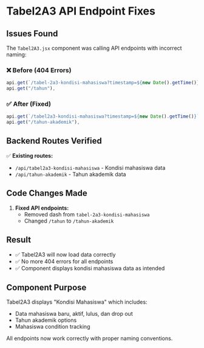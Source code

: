 # Tabel2A3 API Endpoint Fixes

## Issues Found

The `Tabel2A3.jsx` component was calling API endpoints with incorrect naming:

### ❌ Before (404 Errors)
```javascript
api.get(`/tabel-2a3-kondisi-mahasiswa?timestamp=${new Date().getTime()}`),  // Wrong: has dash
api.get("/tahun"),                                                           // Wrong: should be tahun-akademik
```

### ✅ After (Fixed)
```javascript
api.get(`/tabel2a3-kondisi-mahasiswa?timestamp=${new Date().getTime()}`),   // Correct: no dash
api.get("/tahun-akademik"),                                                 // Correct: full endpoint name
```

## Backend Routes Verified

✅ **Existing routes:**
- `/api/tabel2a3-kondisi-mahasiswa` - Kondisi mahasiswa data
- `/api/tahun-akademik` - Tahun akademik data

## Code Changes Made

1. **Fixed API endpoints:**
   - Removed dash from `tabel-2a3-kondisi-mahasiswa`
   - Changed `/tahun` to `/tahun-akademik`

## Result

- ✅ Tabel2A3 will now load data correctly
- ✅ No more 404 errors for all endpoints
- ✅ Component displays kondisi mahasiswa data as intended

## Component Purpose

Tabel2A3 displays "Kondisi Mahasiswa" which includes:
- Data mahasiswa baru, aktif, lulus, dan drop out
- Tahun akademik options
- Mahasiswa condition tracking

All endpoints now work correctly with proper naming conventions.

